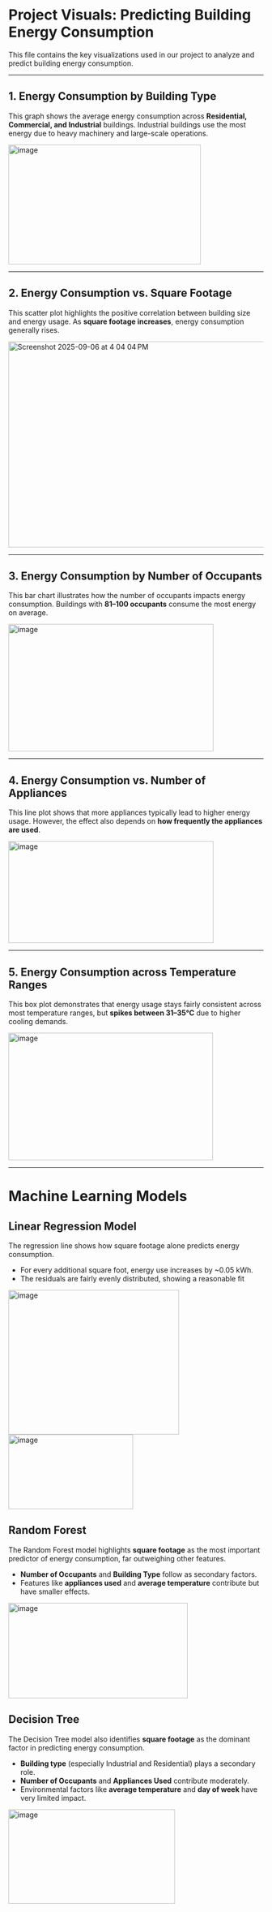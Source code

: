 # Project Visuals: Predicting Building Energy Consumption

This file contains the key visualizations used in our project to analyze and predict building energy consumption.

---

## 1. Energy Consumption by Building Type
This graph shows the average energy consumption across **Residential, Commercial, and Industrial** buildings. Industrial buildings use the most energy due to heavy machinery and large-scale operations.

<img width="380" height="236" alt="image" src="https://github.com/user-attachments/assets/9b262b1b-1c35-4dbb-9890-5ef5d0882144" />

---

## 2. Energy Consumption vs. Square Footage
This scatter plot highlights the positive correlation between building size and energy usage. As **square footage increases**, energy consumption generally rises.

<img width="653" height="406" alt="Screenshot 2025-09-06 at 4 04 04 PM" src="https://github.com/user-attachments/assets/86de2ecd-ce11-4fb2-82dc-8a8f5ce567b3" />


---

## 3. Energy Consumption by Number of Occupants
This bar chart illustrates how the number of occupants impacts energy consumption. Buildings with **81–100 occupants** consume the most energy on average.

<img width="405" height="251" alt="image" src="https://github.com/user-attachments/assets/c3223cd6-7112-4e55-97eb-fe55ac5e35c2" />

---

## 4. Energy Consumption vs. Number of Appliances
This line plot shows that more appliances typically lead to higher energy usage. However, the effect also depends on **how frequently the appliances are used**.

<img width="405" height="201" alt="image" src="https://github.com/user-attachments/assets/f4dcb9ba-83e5-4a6b-96f1-d296f1c2b86b" />


---

## 5. Energy Consumption across Temperature Ranges
This box plot demonstrates that energy usage stays fairly consistent across most temperature ranges, but **spikes between 31–35°C** due to higher cooling demands.

<img width="404" height="251" alt="image" src="https://github.com/user-attachments/assets/2c9d5eda-ccb2-450a-9fad-04e09b423f55" />


---

# Machine Learning Models

## Linear Regression Model
The regression line shows how square footage alone predicts energy consumption.  
- For every additional square foot, energy use increases by ~0.05 kWh.  
- The residuals are fairly evenly distributed, showing a reasonable fit

<img width="337" height="285" alt="image" src="https://github.com/user-attachments/assets/f1a81463-4211-4831-90a8-c535c7437b7a" />


<img width="246" height="147" alt="image" src="https://github.com/user-attachments/assets/9b48d3b5-6409-4c57-87ea-352e7e2788c0" />

## Random Forest
The Random Forest model highlights **square footage** as the most important predictor of energy consumption, far outweighing other features.  
- **Number of Occupants** and **Building Type** follow as secondary factors.  
- Features like **appliances used** and **average temperature** contribute but have smaller effects.  

<img width="354" height="188" alt="image" src="https://github.com/user-attachments/assets/af3f7c0c-905f-4f4d-ad2f-799e2d078f5a" />

## Decision Tree
The Decision Tree model also identifies **square footage** as the dominant factor in predicting energy consumption.  
- **Building type** (especially Industrial and Residential) plays a secondary role.  
- **Number of Occupants** and **Appliances Used** contribute moderately.  
- Environmental factors like **average temperature** and **day of week** have very limited impact.  

<img width="329" height="186" alt="image" src="https://github.com/user-attachments/assets/a8178c37-a13d-4419-a785-4524336f8544" />



